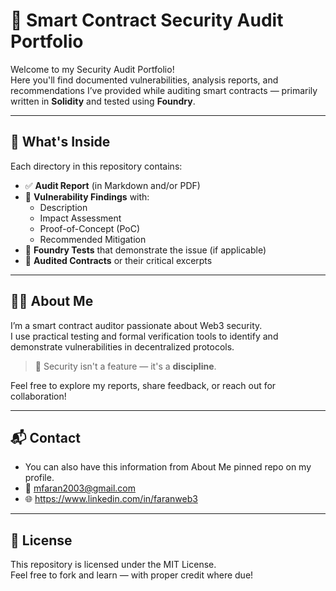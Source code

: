 # 🔐 Smart Contract Security Audit Portfolio

Welcome to my Security Audit Portfolio!  
Here you'll find documented vulnerabilities, analysis reports, and recommendations I’ve provided while auditing smart contracts — primarily written in **Solidity** and tested using **Foundry**.

---

## 📁 What's Inside

Each directory in this repository contains:

- ✅ **Audit Report** (in Markdown and/or PDF)
- 🔎 **Vulnerability Findings** with:
  - Description
  - Impact Assessment
  - Proof-of-Concept (PoC)
  - Recommended Mitigation
- 🧪 **Foundry Tests** that demonstrate the issue (if applicable)
- 📜 **Audited Contracts** or their critical excerpts

---

## 👨‍💻 About Me

I’m a smart contract auditor passionate about Web3 security.  
I use practical testing and formal verification tools to identify and demonstrate vulnerabilities in decentralized protocols.

> 🧪 Security isn't a feature — it's a **discipline**.

Feel free to explore my reports, share feedback, or reach out for collaboration!

---

## 📬 Contact
- You can also have this information from About Me pinned repo on my profile. 
- 📧 mfaran2003@gmail.com
- 🌐 https://www.linkedin.com/in/faranweb3

---

## 📜 License

This repository is licensed under the MIT License.  
Feel free to fork and learn — with proper credit where due!

